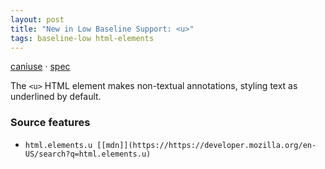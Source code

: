 ```yaml
---
layout: post
title: "New in Low Baseline Support: <u>"
tags: baseline-low html-elements
---
```


[caniuse](https://caniuse.com/?search=u) · [spec](https://html.spec.whatwg.org/multipage/text-level-semantics.html#the-u-element)

The `<u>` HTML element makes non-textual annotations, styling text as underlined by default.

### Source features

- ``html.elements.u [[mdn]](https://https://developer.mozilla.org/en-US/search?q=html.elements.u)``
